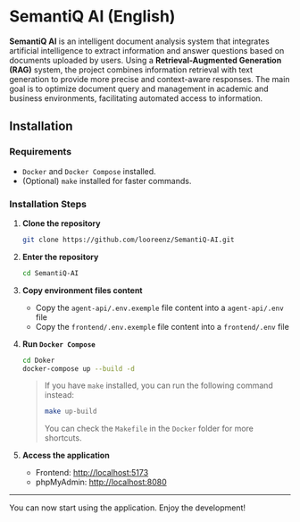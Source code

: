 # SemantiQ AI (English)

**SemantiQ AI** is an intelligent document analysis system that integrates artificial intelligence to extract information and answer questions based on documents uploaded by users. Using a **Retrieval-Augmented Generation (RAG)** system, the project combines information retrieval with text generation to provide more precise and context-aware responses. The main goal is to optimize document query and management in academic and business environments, facilitating automated access to information.

## Installation

### Requirements
- `Docker` and `Docker Compose` installed.
- (Optional) `make` installed for faster commands.

### Installation Steps

1. **Clone the repository**
   ```sh
   git clone https://github.com/looreenz/SemantiQ-AI.git
   ```

2. **Enter the repository**
   ```sh
   cd SemantiQ-AI
   ```

3. **Copy environment files content**
   - Copy the `agent-api/.env.exemple` file content into a `agent-api/.env` file
   - Copy the `frontend/.env.exemple` file content into a `frontend/.env` file

4. **Run `Docker Compose`**
   ```sh
   cd Doker
   docker-compose up --build -d
   ```
   > If you have `make` installed, you can run the following command instead:
   > ```sh
   > make up-build
   > ```
   > You can check the `Makefile` in the `Docker` folder for more shortcuts.

5. **Access the application**
   - Frontend: [http://localhost:5173](http://localhost:5173)
   - phpMyAdmin: [http://localhost:8080](http://localhost:8080)

---

You can now start using the application. Enjoy the development!

